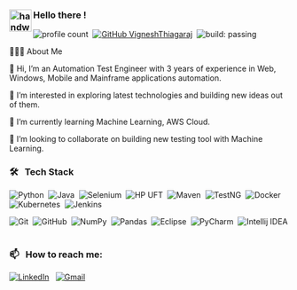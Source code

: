 ### <img alt="handwavegif" src="https://user-images.githubusercontent.com/39513876/112366216-8cfe7400-8cfe-11eb-8116-7d3dbae20e97.gif" width='40' align="left"/> Hello there !
![profile count](https://komarev.com/ghpvc/?username=VigneshThiagaraj&color=red)&nbsp;
[![GitHub VigneshThiagaraj](https://img.shields.io/github/followers/VigneshThiagaraj?label=follow&style=social)](https://github.com/VigneshThiagaraj)&nbsp;
![build: passing](https://img.shields.io/badge/build-passing-success)

👨🏻‍💻&nbsp;About Me

  👋 Hi, I’m an Automation Test Engineer with 3 years of experience in Web, Windows, Mobile and Mainframe applications automation.
  
  👀 I’m interested in exploring latest technologies and building new ideas out of them.
  
  🌱 I’m currently learning Machine Learning, AWS Cloud.
  
  💞️ I’m looking to collaborate on building new testing tool with Machine Learning.
  
### 🛠  &nbsp;Tech Stack

![Python](https://img.shields.io/badge/-Python-05122A?style=flat&logo=python)&nbsp;
![Java](https://img.shields.io/badge/-Java-F5FFFA?style=flat&logo=Java&logoColor=FF0000)&nbsp;
![Selenium](https://img.shields.io/badge/selenium%20-%23013243.svg?&style=flat&logo=selenium&logoColor=brightgreen)&nbsp;
![HP UFT](https://img.shields.io/badge/HP%20UFT%20-%23013243.svg?&style=flat&logo=HP&logoColor=blue)&nbsp;
![Maven](https://img.shields.io/badge/-Maven-FFF5EE?&style=flat&logo=apache%20maven&logoColor=red)&nbsp;
![TestNG](https://img.shields.io/badge/-TestNG-FFF5EE?&style=flat&logo=java&logoColor=black)&nbsp;
![Docker](https://img.shields.io/badge/Docker%20-%23013243.svg?&style=flat&logo=docker&logoColor=blue)&nbsp;
![Kubernetes](https://img.shields.io/badge/Kubernetes%20-%23013243.svg?&style=flat&logo=kubernetes&logoColor=blue)&nbsp;
![Jenkins](https://img.shields.io/badge/-Jenkins-FDF5E6?&style=flat&logo=jenkins&logoColor=FF0000)&nbsp;


![Git](https://img.shields.io/badge/-Git-05122A?style=flat&logo=git)&nbsp;
![GitHub](https://img.shields.io/badge/-GitHub-05122A?style=flat&logo=github)&nbsp;
![NumPy](https://img.shields.io/badge/numpy%20-%23013243.svg?&style=flat&logo=numpy&logoColor=white)&nbsp;
![Pandas](https://img.shields.io/badge/pandas%20-%23150458.svg?&style=flat&logo=pandas&logoColor=white)&nbsp;
![Eclipse](https://img.shields.io/badge/-Eclipse-F5FFFA?&style=flat&logo=eclipse&logoColor=purple)&nbsp;
![PyCharm](https://img.shields.io/badge/-PyCharm-F5FFFA?&style=flat&logo=pycharm&logoColor=green)&nbsp;
![Intellij IDEA](https://img.shields.io/badge/-Intellij%20IDEA-F5FFFA?&style=flat&logo=jetbrains&logoColor=black)&nbsp;


### 📫 &nbsp; How to reach me:


<a href="https://www.linkedin.com/in/vignesh-thiagaraj-3107/"><img alt="LinkedIn" src="https://img.shields.io/badge/linkedin%20-%230077B5.svg?&style=flat&logo=linkedin&logoColor=white"/></a> &nbsp;
<a href="mailto:vigneshthiagaraj94@gmail.com"><img alt="Gmail" src="https://img.shields.io/badge/Gmail-D14836?style=flat&logo=gmail&logoColor=white" /></a> &nbsp;


<!---
VigneshThiagaraj/VigneshThiagaraj is a ✨ special ✨ repository because its `README.md` (this file) appears on your GitHub profile.
You can click the Preview link to take a look at your changes.
--->
